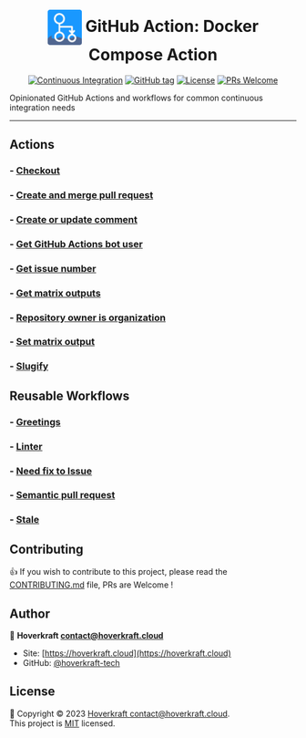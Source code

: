 <!-- markdownlint-disable-next-line first-line-heading -->
<div align="center" width="100%">

# <img src=".github/ghadocs/branding.svg" width="60px" align="center" alt="branding<icon:anchor color:gray-dark>" /> GitHub Action: Docker Compose Action

[![Continuous Integration](https://github.com/hoverkraft-tech/ci-github-common/actions/workflows/__main-ci.yml/badge.svg)](https://github.com/hoverkraft-tech/ci-github-common/actions/workflows/__main-ci.yml)
[![GitHub tag](https://img.shields.io/github/tag/hoverkraft-tech/ci-github-common?include_prereleases=&sort=semver&color=blue)](https://github.com/hoverkraft-tech/ci-github-common/releases/)
[![License](https://img.shields.io/badge/License-MIT-blue)](#license)
[![PRs Welcome](https://img.shields.io/badge/PRs-welcome-brightgreen.svg)](CONTRIBUTING.md)

</div>

Opinionated GitHub Actions and workflows for common continuous integration needs

---

## Actions

### - [Checkout](actions/checkout/README.md)

### - [Create and merge pull request](actions/create-and-merge-pull-request/README.md)

### - [Create or update comment](actions/create-or-update-comment/README.md)

### - [Get GitHub Actions bot user](actions/get-github-actions-bot-user/README.md)

### - [Get issue number](actions/get-issue-number/README.md)

### - [Get matrix outputs](actions/get-matrix-outputs/README.md)

### - [Repository owner is organization](actions/repository-owner-is-organization/README.md)

### - [Set matrix output](actions/set-matrix-output/README.md)

### - [Slugify](actions/slugify/README.md)

## Reusable Workflows

### - [Greetings](.github/workflows/greetings.md)

### - [Linter](.github/workflows/linter.md)

### - [Need fix to Issue](.github/workflows/need-fix-to-issue.md)

### - [Semantic pull request](.github/workflows/semantic-pull-request.md)

### - [Stale](.github/workflows/stale.md)

## Contributing

👍 If you wish to contribute to this project, please read the [CONTRIBUTING.md](CONTRIBUTING.md) file, PRs are Welcome !

## Author

🏢 **Hoverkraft <contact@hoverkraft.cloud>**

- Site: [https://hoverkraft.cloud](https://hoverkraft.cloud)
- GitHub: [@hoverkraft-tech](https://github.com/hoverkraft-tech)

## License

📝 Copyright © 2023 [Hoverkraft <contact@hoverkraft.cloud>](https://hoverkraft.cloud).<br />
This project is [MIT](LICENSE) licensed.
